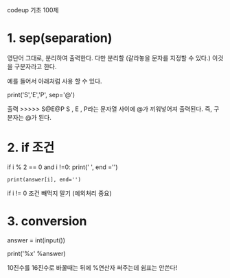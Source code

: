 codeup 기초 100제

# 1. sep(separation) 
 

영단어 그대로, 분리하여 출력한다. 다만 분리할 (갈라놓을 문자를 지정할 수 있다.) 이것을 구분자라고 한다.

예를 들어서 아래처럼 사용 할 수 있다.

print('S','E','P', sep='@')

출력 >>>>> S@E@P
S , E , P라는 문자열 사이에 @가 끼워넣어져 출력된다. 즉, 구분자는 @가 된다.

# 2. if 조건
if i % 2 == 0 and i !=0:
        print(' ', end ='')
    
    print(answer[i], end='')
if i != 0 조건 빼먹지 말기 (예외처리 중요)


# 3. conversion
answer = int(input())

print('%x' %answer)

10진수를 16진수로 바꿀때는 뒤에 %연산자 써주는데 쉼표는 안쓴다!







